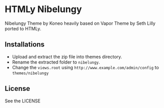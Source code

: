 # HTMLy Nibelungy
Nibelungy Theme by Koneo heavily based on
Vapor Theme by Seth Lilly ported to HTMLy.

## Installations 
 -  Upload and extract the zip file into themes directory.
 -  Rename the extracted folder to `nibelungy`.
 -  Change the `views.root` using `http://www.example.com/admin/config` to `themes/nibelungy`

## License

See the LICENSE
